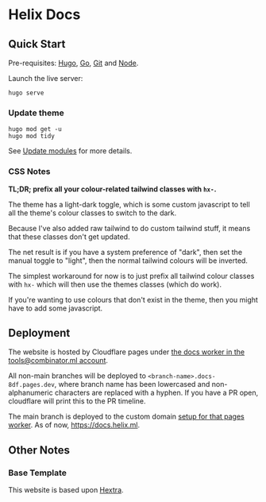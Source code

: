 # Helix Docs

## Quick Start

Pre-requisites: [Hugo](https://gohugo.io/installation/), [Go](https://golang.org/doc/install), [Git](https://git-scm.com) and [Node](https://docs.npmjs.com/downloading-and-installing-node-js-and-npm).

Launch the live server:

```shell
hugo serve
```

### Update theme

```shell
hugo mod get -u
hugo mod tidy
```

See [Update modules](https://gohugo.io/hugo-modules/use-modules/#update-modules) for more details.

### CSS Notes

**TL;DR; prefix all your colour-related tailwind classes with `hx-`.**

The theme has a light-dark toggle, which is some custom javascript to tell all the theme's colour classes to switch to the dark.

Because I've also added raw tailwind to do custom tailwind stuff, it means that these classes don't get updated.

The net result is if you have a system preference of "dark", then set the manual toggle to "light", then the normal tailwind colours will be inverted.

The simplest workaround for now is to just prefix all tailwind colour classes with `hx-` which will then use the themes classes (which do work).

If you're wanting to use colours that don't exist in the theme, then you might have to add some javascript.

## Deployment

The website is hosted by Cloudflare pages under [the docs worker in the tools@combinator.ml account](https://dash.cloudflare.com/f0150e619c6dc08f55aea6d2248b1c6c/pages/view/docs).

All non-main branches will be deployed to `<branch-name>.docs-8df.pages.dev`, where branch name has been lowercased and non-alphanumeric characters are replaced with a hyphen. If you have a PR open, cloudflare will print this to the PR timeline.

The main branch is deployed to the custom domain [setup for that pages worker](https://dash.cloudflare.com/f0150e619c6dc08f55aea6d2248b1c6c/pages/view/docs/domains). As of now, https://docs.helix.ml.

## Other Notes

### Base Template

This website is based upon [Hextra](https://github.com/imfing/hextra).
